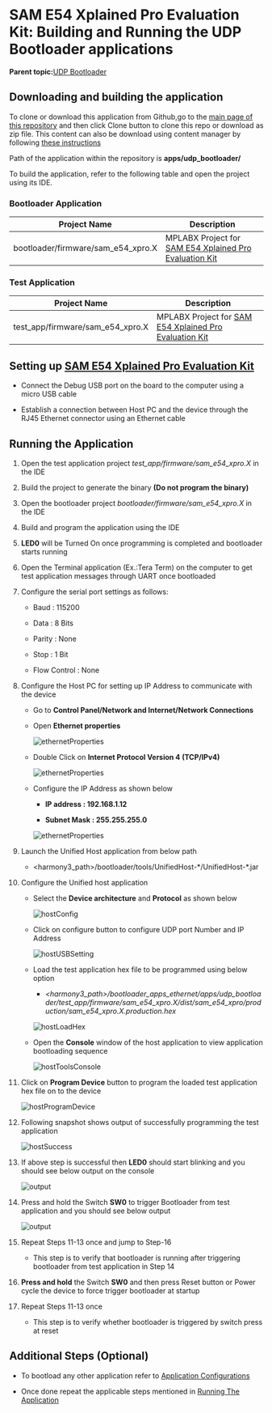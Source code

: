 # SAM E54 Xplained Pro Evaluation Kit: Building and Running the UDP Bootloader applications

**Parent topic:**[UDP Bootloader](GUID-1504DF3F-9049-4A42-BFD9-9847264F86F1.md)

## Downloading and building the application

To clone or download this application from Github,go to the [main page of this repository](https://github.com/Microchip-MPLAB-Harmony/bootloader_apps_ethernet) and then click Clone button to clone this repo or download as zip file. This content can also be download using content manager by following [these instructions](https://github.com/Microchip-MPLAB-Harmony/contentmanager/wiki)

Path of the application within the repository is **apps/udp\_bootloader/**

To build the application, refer to the following table and open the project using its IDE.

### Bootloader Application

|Project Name|Description|
|------------|-----------|
|bootloader/firmware/sam\_e54\_xpro.X|MPLABX Project for [SAM E54 Xplained Pro Evaluation Kit](https://www.microchip.com/developmenttools/ProductDetails/atsame54-xpro)|

### Test Application

|Project Name|Description|
|------------|-----------|
|test\_app/firmware/sam\_e54\_xpro.X|MPLABX Project for [SAM E54 Xplained Pro Evaluation Kit](https://www.microchip.com/developmenttools/ProductDetails/atsame54-xpro)|

## Setting up [SAM E54 Xplained Pro Evaluation Kit](https://www.microchip.com/developmenttools/ProductDetails/atsame54-xpro)

-   Connect the Debug USB port on the board to the computer using a micro USB cable

-   Establish a connection between Host PC and the device through the RJ45 Ethernet connector using an Ethernet cable


## Running the Application

1.  Open the test application project *test\_app/firmware/sam\_e54\_xpro.X* in the IDE

2.  Build the project to generate the binary **\(Do not program the binary\)**

3.  Open the bootloader project *bootloader/firmware/sam\_e54\_xpro.X* in the IDE

4.  Build and program the application using the IDE

5.  **LED0** will be Turned On once programming is completed and bootloader starts running

6.  Open the Terminal application \(Ex.:Tera Term\) on the computer to get test application messages through UART once bootloaded

7.  Configure the serial port settings as follows:

    -   Baud : 115200

    -   Data : 8 Bits

    -   Parity : None

    -   Stop : 1 Bit

    -   Flow Control : None

8.  Configure the Host PC for setting up IP Address to communicate with the device

    -   Go to **Control Panel/Network and Internet/Network Connections**

    -   Open **Ethernet properties**

        ![ethernetProperties](GUID-5EF43E3F-F0D9-43D1-A646-90F2EF4B3EF3-low.png)

    -   Double Click on **Internet Protocol Version 4 \(TCP/IPv4\)**

        ![ethernetProperties](GUID-B897EF15-BCAA-4BB9-8822-50B77F295398-low.png)

    -   Configure the IP Address as shown below

        -   **IP address : 192.168.1.12**

        -   **Subnet Mask : 255.255.255.0**

        ![ethernetProperties](GUID-7A32D3F2-00F3-4311-9230-074647D2B062-low.png)

9.  Launch the Unified Host application from below path

    -   <harmony3\_path\>/bootloader/tools/UnifiedHost-\*/UnifiedHost-\*.jar

10. Configure the Unified host application

    -   Select the **Device architecture** and **Protocol** as shown below

        ![hostConfig](GUID-59922B1B-7337-47C0-917F-0F3FD653CDE5-low.png)

    -   Click on configure button to configure UDP port Number and IP Address

        ![hostUSBSetting](GUID-4EB10601-BA39-4E13-BF03-18C013E0DA02-low.png)

    -   Load the test application hex file to be programmed using below option

        -   *<harmony3\_path\>/bootloader\_apps\_ethernet/apps/udp\_bootloader/test\_app/firmware/sam\_e54\_xpro.X/dist/sam\_e54\_xpro/production/sam\_e54\_xpro.X.production.hex*

        ![hostLoadHex](GUID-92D0FB02-4FDD-43D9-9F2C-8B7554BCAF8B-low.png)

    -   Open the **Console** window of the host application to view application bootloading sequence

        ![hostToolsConsole](GUID-DF0A0A3E-6201-412F-8DEB-CA7D687AB2C4-low.png)

11. Click on **Program Device** button to program the loaded test application hex file on to the device

    ![hostProgramDevice](GUID-3CA87954-3453-4284-BA4D-C5E8C1C0CF73-low.png)

12. Following snapshot shows output of successfully programming the test application

    ![hostSuccess](GUID-22788AC9-15A7-4CCA-9C88-1B3183D51486-low.png)

13. If above step is successful then **LED0** should start blinking and you should see below output on the console

    ![output](GUID-96CF10B7-407F-4CB7-8613-EA97FE61AFF8-low.png)

14. Press and hold the Switch **SW0** to trigger Bootloader from test application and you should see below output

    ![output](GUID-A1567C3A-4D10-4763-A4F8-DD59BDC479B7-low.png)

15. Repeat Steps 11-13 once and jump to Step-16

    -   This step is to verify that bootloader is running after triggering bootloader from test application in Step 14

16. **Press and hold** the Switch **SW0** and then press Reset button or Power cycle the device to force trigger bootloader at startup

17. Repeat Steps 11-13 once

    -   This step is to verify whether bootloader is triggered by switch press at reset


## Additional Steps \(Optional\)

-   To bootload any other application refer to [Application Configurations](GUID-193F572C-BDB9-4663-A287-9639FBD54419.md)

-   Once done repeat the applicable steps mentioned in [Running The Application](#running-the-application)


